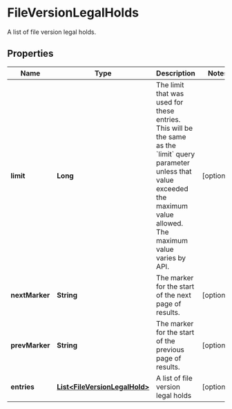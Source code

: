 

# FileVersionLegalHolds

A list of file version legal holds.

## Properties

| Name | Type | Description | Notes |
|------------ | ------------- | ------------- | -------------|
|**limit** | **Long** | The limit that was used for these entries. This will be the same as the &#x60;limit&#x60; query parameter unless that value exceeded the maximum value allowed. The maximum value varies by API. |  [optional] |
|**nextMarker** | **String** | The marker for the start of the next page of results. |  [optional] |
|**prevMarker** | **String** | The marker for the start of the previous page of results. |  [optional] |
|**entries** | [**List&lt;FileVersionLegalHold&gt;**](FileVersionLegalHold.md) | A list of file version legal holds |  [optional] |



